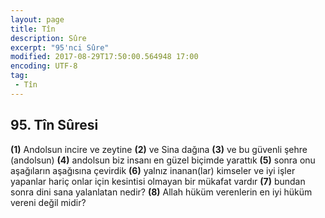 ```yaml
---
layout: page
title: Tîn
description: Sûre
excerpt: "95'nci Sûre"
modified: 2017-08-29T17:50:00.564948 17:00
encoding: UTF-8
tag: 
 - Tîn
---
```


## 95. Tîn Sûresi
**(1)** Andolsun incire ve zeytine
**(2)** ve Sina dağına
**(3)** ve bu güvenli şehre (andolsun)
**(4)** andolsun biz insanı en güzel biçimde yarattık
**(5)** sonra onu aşağıların aşağısına çevirdik
**(6)** yalnız inanan(lar) kimseler ve iyi işler yapanlar hariç onlar için kesintisi olmayan bir mükafat vardır
**(7)** bundan sonra dini sana yalanlatan nedir?
**(8)** Allah hüküm verenlerin en iyi hüküm vereni değil midir?
